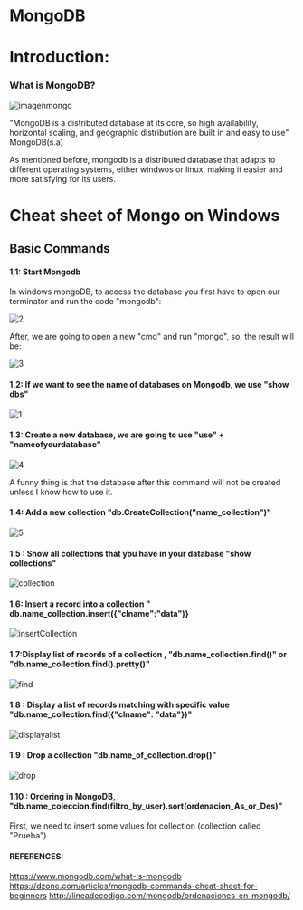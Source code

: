 # MongoDB

# Introduction:
### What is MongoDB?
![imagenmongo](https://user-images.githubusercontent.com/48557621/83740396-64e13f80-a61c-11ea-812b-c330dbbc1975.png)

"MongoDB is a distributed database at its core, so high availability, horizontal scaling, and geographic distribution are built in and easy to use" MongoDB(s.a)

As mentioned before, mongodb is a distributed database that adapts to different operating systems, either windwos or linux, making it easier and more satisfying for its users.

# Cheat sheet of Mongo on Windows
## Basic Commands
#### 1,1: Start Mongodb
In windows mongoDB, to access the database you first have to open our terminator and run the code "mongodb":

![2](https://user-images.githubusercontent.com/48557621/83737555-c8696e00-a618-11ea-9f08-49b712a9c24e.PNG)

After, we are going to open a new "cmd" and run "mongo", so, the result will be:

![3](https://user-images.githubusercontent.com/48557621/83737823-25652400-a619-11ea-8af7-f783c45ece6f.PNG)


#### 1.2: If we want to see the name of databases on Mongodb,  we use "show dbs"
![1](https://user-images.githubusercontent.com/48557621/83736373-2ac16f00-a617-11ea-85ef-7d2bbcc78c23.PNG)


#### 1.3: Create a new database, we are going to use  "use" + "nameofyourdatabase"
![4](https://user-images.githubusercontent.com/48557621/83738651-2f3b5700-a61a-11ea-95db-b30dcb96180c.PNG)

A funny thing is that the database after this command will not be created unless I know how to use it.

#### 1.4: Add a new collection  "db.CreateCollection("name_collection")"
![5](https://user-images.githubusercontent.com/48557621/83740394-6448a900-a61c-11ea-97b7-859b794ad341.PNG)

#### 1.5 : Show all collections that you have in your database  "show collections"
![collection](https://user-images.githubusercontent.com/48557621/83773458-26627980-a64a-11ea-8941-34d59c4bf1aa.PNG)

#### 1.6: Insert a record into a collection  " db.name_collection.insert({"clname":"data")}
![insertCollection](https://user-images.githubusercontent.com/48557621/83774456-52cac580-a64b-11ea-8a29-4f21da5df131.PNG)

#### 1.7:Display list of records of a collection , "db.name_collection.find()" or "db.name_collection.find().pretty()"
![find](https://user-images.githubusercontent.com/48557621/83774783-c66cd280-a64b-11ea-9f2d-6bcb36c022e8.PNG)

#### 1.8 : Display a list of records matching with specific value   "db.name_collection.find({"clname": "data"})"
![displayalist](https://user-images.githubusercontent.com/48557621/83775527-a8ec3880-a64c-11ea-8a77-88ca704421c0.PNG)

#### 1.9 : Drop a collection   "db.name_of_collection.drop()"
![drop](https://user-images.githubusercontent.com/48557621/83776316-a50ce600-a64d-11ea-8b8b-9ae96abc1233.PNG)

#### 1.10 : Ordering in MongoDB, "db.name_coleccion.find(filtro_by_user).sort(ordenacion_As_or_Des)"
First, we need to insert some values for collection (collection called "Prueba")

#### REFERENCES:
https://www.mongodb.com/what-is-mongodb
https://dzone.com/articles/mongodb-commands-cheat-sheet-for-beginners
http://lineadecodigo.com/mongodb/ordenaciones-en-mongodb/



